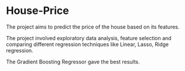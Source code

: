 # House-Price

The project aims to predict the price of the house based on its features.

The project involved exploratory data analysis, feature selection and comparing different regression techniques like Linear, Lasso, Ridge regression. 

The Gradient Boosting Regressor gave the best results.

